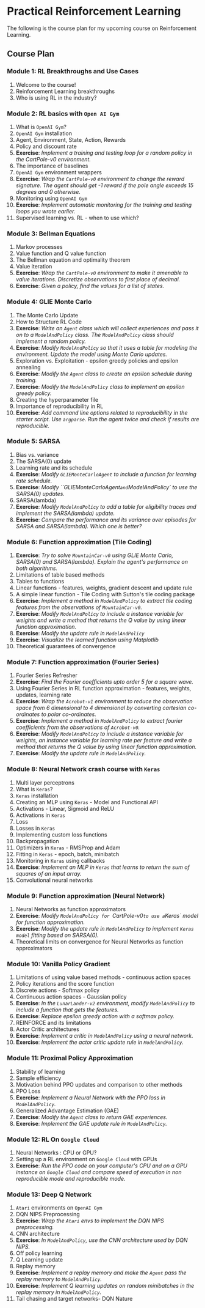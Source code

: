 #  Practical Reinforcement Learning 

The following is the course plan for my upcoming course on Reinforcement Learning. 

## Course Plan

### Module 1: RL Breakthroughs and Use Cases

1. Welcome to the course!
2. Reinforcement Learning breakthroughs
3. Who is using RL in the industry?

### Module 2: RL basics with `Open AI Gym`

1. What is `OpenAI Gym`?
2. `OpenAI Gym` installation
3. Agent, Environment, State, Action, Rewards
4. Policy and discount rate
5. **Exercise**: *Implement a training and testing loop for a random policy in the CartPole-v0 environment.*
6. The importance of baselines
7. `OpenAI Gym` environment wrappers
8. **Exercise**: *Wrap the `CartPole-v0` environment to change the reward signature. The agent should get -1 reward if the
pole angle exceeds 15 degrees and 0 otherwise.*
9. Monitoring using `OpenAI Gym`
10. **Exercise**: *Implement automatic monitoring for the training and testing loops you wrote earlier.*
11. Supervised learning vs. RL - when to use which?

### Module 3: Bellman Equations

1. Markov processes
2. Value function and Q value function
3. The Bellman equation and optimality theorem
4. Value iteration
5. **Exercise**: *Wrap the `CartPole-v0` environment to make it amenable to value iterations. Discretize observations to 
first place of decimal.*
6. **Exercise**: *Given a policy, find the values for a list of states.*

### Module 4: GLIE Monte Carlo

1. The Monte Carlo Update
2. How to Structure RL Code
3. **Exercise**: *Write an `Agent` class which will collect experiences and pass it on to a `ModelAndPolicy` class.
The `ModelAndPolicy` class should implement a random policy.*
4. **Exercise**: *Modify `ModelAndPolicy` so that it uses a table for modeling the environment. Update the model using Monte
Carlo updates.*
5. Exploration vs. Exploitation - epsilon greedy policies and epsilon annealing
6. **Exercise**: *Modify the `Agent` class to create an epsilon schedule during training.*
7. **Exercise**: *Modify the `ModelAndPolicy` class to implement an epsilon greedy policy.*
8. Creating the hyperparameter file
9. Importance of reproducibility in RL
10. **Exercise**: *Add command line options related to reproducibility in the starter script. Use `argparse`. Run 
the agent twice and check if results are reproducible.*

### Module 5: SARSA

1. Bias vs. variance
2. The SARSA(0) update
3. Learning rate and its schedule
4. **Exercise**: *Modify `GLIEMonteCarloAgent` to include a function for learning rate schedule.*
5. **Exercise**: *Modify ``GLIEMonteCarloAgent` and `ModelAndPolicy` to use the SARSA(0) updates.*
6. SARSA(lambda)
7. **Exercise**: *Modify `ModelAndPolicy` to add a table for eligibility traces and implement the 
SARSA(lambda) update.*
8. **Exercise**: *Compare the performance and its variance over episodes for SARSA and SARSA(lambda). 
Which one is better?*

### Module 6: Function approximation (Tile Coding)

1. **Exercise**: *Try to solve `MountainCar-v0` using GLIE Monte Carlo, SARSA(0) and SARSA(lambda). Explain the agent's
performance on both algorithms.*
2. Limitations of table based methods
3. Tables to functions
4. Linear functions - features, weights, gradient descent and update rule
5. A simple linear function - Tile Coding with Sutton's tile coding package
6. **Exercise**: *Implement a method in `ModelAndPolicy` to extract tile coding features from the
observations of `MountainCar-v0`.*
7. **Exercise**: *Modify `ModelAndPolicy` to include a instance variable for weights and write a method
that returns the Q value by using linear function approximation.*
8. **Exercise**: *Modify the update rule in `ModelAndPolicy`*
9. **Exercise**: *Visualize the learned function using Matplotlib*
10. Theoretical guarantees of convergence

### Module 7: Function approximation (Fourier Series)

1. Fourier Series Refresher
2. **Exercise**: *Find the Fourier coefficients upto order 5 for a square wave.*
3. Using Fourier Series in RL function approximation - features, weights, updates, learning rate
4. **Exercise**: *Wrap the `Acrobot-v1` environment to reduce the observation space from 6 dimensional to 4 dimensional by
converting cartesian co-ordinates to polar co-ordinates.*
5. **Exercise**: *Implement a method in `ModelAndPolicy` to extract fourier coefficients from the
observations of `Acrobot-v0`.*
6. **Exercise**: *Modify `ModelAndPolicy` to include a instance variable for weights, an instance variable for
learning rate per feature and write a method that returns the Q value by using linear function approximation.*
7. **Exercise**: *Modify the update rule in `ModelAndPolicy`.*

### Module 8: Neural Network crash course with `Keras`

1. Multi layer perceptrons
2. What is `Keras`?
3. `Keras` installation
4. Creating an MLP using `Keras` - Model and Functional API
5. Activations - Linear, Sigmoid and ReLU
6. Activations in `Keras`
7. Loss
8. Losses in `Keras`
9. Implementing custom loss functions
10. Backpropagation
11. Optimizers in `Keras` - RMSProp and Adam
12. Fitting in `Keras` - epoch, batch, minibatch
13. Monitoring in `Keras` using callbacks
12. **Exercise**: *Implement an MLP in `Keras` that learns to return the sum of squares of an input array.*
13. Convolutional neural networks

### Module 9: Function approximation (Neural Network)

1. Neural Networks as function approximators
2. **Exercise**: *Modify `ModelAndPolicy for `CartPole-v0` to use a `Keras` model for function approximation.*
3. **Exercise**: *Modify the update rule in `ModelAndPolicy` to implement `Keras model` fitting based on
SARSA(0).*
4. Theoretical limits on convergence for Neural Networks as function approximators

### Module 10: Vanilla Policy Gradient

1. Limitations of using value based methods - continuous action spaces
2. Policy iterations and the score function
3. Discrete actions - Softmax policy
4. Continuous action spaces - Gaussian policy
4. **Exercise**: *In the `LunarLander-v2` environment, modify `ModelAndPolicy` to include a function that 
gets the features.*
4. **Exercise**: *Replace epsilon greedy action with a softmax policy.*
5. REINFORCE and its limitations
6. Actor Critic architectures
7. **Exercise**: *Implement a critic in `ModelAndPolicy` using a neural network.*
8. **Exercise**: *Implement the actor critic update rule in `ModelAndPolicy`.*

### Module 11: Proximal Policy Approximation

1. Stability of learning
2. Sample efficiency
3. Motivation behind PPO updates and comparison to other methods
4. PPO Loss
5. **Exercise**: *Implement a Neural Network with the PPO loss in `ModelAndPolicy`.*
6. Generalized Advantage Estimation (GAE)
7. **Exercise**: *Modify the `Agent` class to return GAE experiences.*
8. **Exercise**: *Implement the GAE update rule in `ModelAndPolicy`.*


### Module 12: RL On `Google Cloud`

1. Neural Networks : CPU or GPU?
2. Setting up a RL environment on `Google Cloud` with GPUs
3. **Exercise**: *Run the PPO code on your computer's CPU and on a GPU instance on `Google Cloud` and compare speed of
execution in non reproducible mode and reproducible mode.*

### Module 13: Deep Q Network

1. `Atari` environments on `OpenAI Gym`
2. DQN NIPS Preprocessing
3. **Exercise**: *Wrap the `Atari` envs to implement the DQN NIPS preprocessing.*
4. CNN architecture
5. **Exercise**: *In `ModelAndPolicy`, use the CNN architecture used by DQN NIPS.*
4. Off policy learning
5. Q Learning update
6. Replay memory
7. **Exercise**: *Implement a replay memory and make the `Agent` pass the replay memory to `ModelAndPolicy`.*
8. **Exercise**: *Implement Q learning updates on random minibatches in the replay memory in `ModelAndPolicy`.*
7. Tail chasing and target networks- DQN Nature
